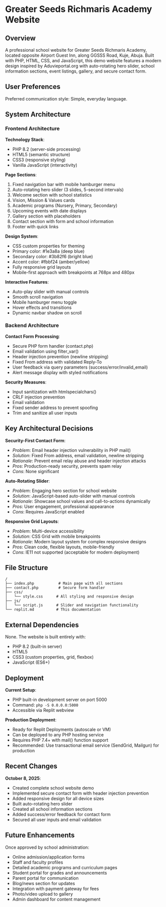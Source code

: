 # Greater Seeds Richmaris Academy Website

## Overview

A professional school website for Greater Seeds Richmaris Academy, located opposite Airport Guest Inn, along GGSSS Road, Kuje, Abuja. Built with PHP, HTML, CSS, and JavaScript, this demo website features a modern design inspired by Aduvieportal.org with auto-rotating hero slider, school information sections, event listings, gallery, and secure contact form.

## User Preferences

Preferred communication style: Simple, everyday language.

## System Architecture

### Frontend Architecture

**Technology Stack**:
- PHP 8.2 (server-side processing)
- HTML5 (semantic structure)
- CSS3 (responsive styling)
- Vanilla JavaScript (interactivity)

**Page Sections**:
1. Fixed navigation bar with mobile hamburger menu
2. Auto-rotating hero slider (3 slides, 5-second intervals)
3. Welcome section with school statistics
4. Vision, Mission & Values cards
5. Academic programs (Nursery, Primary, Secondary)
6. Upcoming events with date displays
7. Gallery section with placeholders
8. Contact section with form and school information
9. Footer with quick links

**Design System**:
- CSS custom properties for theming
- Primary color: #1e3a8a (deep blue)
- Secondary color: #3b82f6 (bright blue)
- Accent color: #fbbf24 (amber/yellow)
- Fully responsive grid layouts
- Mobile-first approach with breakpoints at 768px and 480px

**Interactive Features**:
- Auto-play slider with manual controls
- Smooth scroll navigation
- Mobile hamburger menu toggle
- Hover effects and transitions
- Dynamic navbar shadow on scroll

### Backend Architecture

**Contact Form Processing**:
- Secure PHP form handler (contact.php)
- Email validation using filter_var()
- Header injection prevention (newline stripping)
- Fixed From address with validated Reply-To
- User feedback via query parameters (success/error/invalid_email)
- Alert message display with styled notifications

**Security Measures**:
- Input sanitization with htmlspecialchars()
- CRLF injection prevention
- Email validation
- Fixed sender address to prevent spoofing
- Trim and sanitize all user inputs

## Key Architectural Decisions

**Security-First Contact Form**:
- *Problem*: Email header injection vulnerability in PHP mail()
- *Solution*: Fixed From address, email validation, newline stripping
- *Rationale*: Prevent email relay abuse and header injection attacks
- *Pros*: Production-ready security, prevents spam relay
- *Cons*: None significant

**Auto-Rotating Slider**:
- *Problem*: Engaging hero section for school website
- *Solution*: JavaScript-based auto-slider with manual controls
- *Rationale*: Showcase school values and call-to-actions dynamically
- *Pros*: User engagement, professional appearance
- *Cons*: Requires JavaScript enabled

**Responsive Grid Layouts**:
- *Problem*: Multi-device accessibility
- *Solution*: CSS Grid with mobile breakpoints
- *Rationale*: Modern layout system for complex responsive designs
- *Pros*: Clean code, flexible layouts, mobile-friendly
- *Cons*: IE11 not supported (acceptable for modern deployment)

## File Structure

```
/
├── index.php           # Main page with all sections
├── contact.php         # Secure form handler
├── css/
│   └── style.css      # All styling and responsive design
├── js/
│   └── script.js      # Slider and navigation functionality
└── replit.md          # This documentation
```

## External Dependencies

None. The website is built entirely with:
- PHP 8.2 (built-in server)
- HTML5
- CSS3 (custom properties, grid, flexbox)
- JavaScript (ES6+)

## Deployment

**Current Setup**:
- PHP built-in development server on port 5000
- Command: `php -S 0.0.0.0:5000`
- Accessible via Replit webview

**Production Deployment**:
- Ready for Replit Deployments (autoscale or VM)
- Can be deployed to any PHP hosting service
- Requires PHP 7.4+ with mail() function support
- Recommended: Use transactional email service (SendGrid, Mailgun) for production

## Recent Changes

**October 8, 2025**:
- Created complete school website demo
- Implemented secure contact form with header injection prevention
- Added responsive design for all device sizes
- Built auto-rotating hero slider
- Created all school information sections
- Added success/error feedback for contact form
- Secured all user inputs and email validation

## Future Enhancements

Once approved by school administration:
- Online admission/application forms
- Staff and faculty profiles
- Detailed academic programs and curriculum pages
- Student portal for grades and announcements
- Parent portal for communication
- Blog/news section for updates
- Integration with payment gateway for fees
- Photo/video upload to gallery
- Admin dashboard for content management
